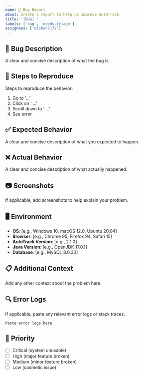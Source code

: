 ```yaml
---
name: 🐛 Bug Report
about: Create a report to help us improve AutoTrack
title: '[BUG] '
labels: ['bug', 'needs-triage']
assignees: ['misbah7172']
---
```


## 🐛 Bug Description
A clear and concise description of what the bug is.

## 🔄 Steps to Reproduce
Steps to reproduce the behavior:
1. Go to '...'
2. Click on '....'
3. Scroll down to '....'
4. See error

## ✅ Expected Behavior
A clear and concise description of what you expected to happen.

## ❌ Actual Behavior
A clear and concise description of what actually happened.

## 📷 Screenshots
If applicable, add screenshots to help explain your problem.

## 🖥️ Environment
- **OS**: [e.g., Windows 10, macOS 12.0, Ubuntu 20.04]
- **Browser**: [e.g., Chrome 95, Firefox 94, Safari 15]
- **AutoTrack Version**: [e.g., 2.1.0]
- **Java Version**: [e.g., OpenJDK 17.0.1]
- **Database**: [e.g., MySQL 8.0.30]

## 📋 Additional Context
Add any other context about the problem here.

## 🔍 Error Logs
If applicable, paste any relevant error logs or stack traces.

```
Paste error logs here
```

## 🎯 Priority
- [ ] Critical (system unusable)
- [ ] High (major feature broken)
- [ ] Medium (minor feature broken)
- [ ] Low (cosmetic issue)
